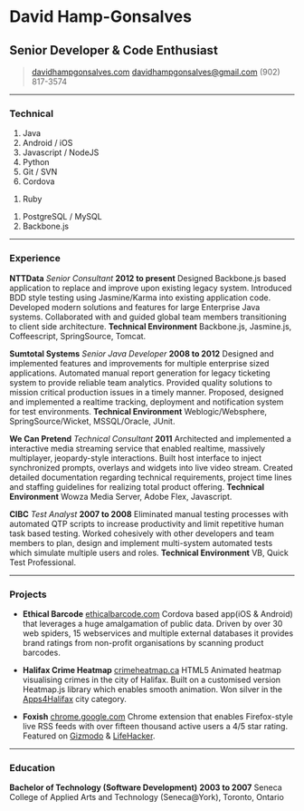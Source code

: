 # David Hamp-Gonsalves
## Senior Developer & Code Enthusiast

> [davidhampgonsalves.com](http://www.davidhampgonsalves.com)
> [davidhampgonsalves@gmail.com](mailto:davidhampgonsalves@gmail.com)
> (902) 817-3574

------

### Technical

1. Java
1. Android / iOS
1. Javascript / NodeJS
1. Python
1. Git / SVN
1. Cordova
<!-- 1. Spring / Wicket -->
1. Ruby
<!-- 1. Weblogic / Websphere -->
<!-- 1. Tomcat / Jetty -->
<!-- 1. Oracle DB / MSSQL -->
1. PostgreSQL / MySQL
1. Backbone.js

------

### Experience

**NTTData** *Senior Consultant* __2012 to present__
  Designed Backbone.js based application to replace and improve upon existing legacy system.
  Introduced BDD style testing using Jasmine/Karma into existing application code.
  Developed modern solutions and features for large Enterprise Java systems.
  Collaborated with and guided global team members transitioning to client side architecture.
  **Technical Environment** Backbone.js, Jasmine.js, Coffeescript, SpringSource, Tomcat.

**Sumtotal Systems** *Senior Java Developer* __2008 to 2012__
  Designed and implemented features and improvements for multiple enterprise sized applications.
  Automated manual report generation for legacy ticketing system to provide reliable team analytics.
  Provided quality solutions to mission critical production issues in a timely manner.
  Proposed, designed and implemented a realtime tracking, deployment and notification system for test environments.
  **Technical Environment** Weblogic/Websphere, SpringSource/Wicket, MSSQL/Oracle, JUnit.

**We Can Pretend** *Technical Consultant* __2011__
  Architected and implemented a interactive media streaming service that enabled realtime, massively multiplayer, jeopardy-style interactions.
  Built host interface to inject synchronized prompts, overlays and widgets into live video stream.
  Created detailed documentation regarding technical requirements, project time lines and staffing guidelines for realizing total product offering.
  **Technical Environment** Wowza Media Server, Adobe Flex, Javascript.

<!--
**Redline Distribution** *Web Application Developer* __2008__
  Wrote a versatile Java EE based, database-driven, e-commerce system for the real time sale, processing and shipping of products available from external distributors such as Baker-Taylor and DeepDiscount.
  The system interfaced with external distributors to ensure current inventory, status and price and used AJAX rich components to improve usability, convenience and efficiency.
  **Technical Environment** JBoss, Seam, MySQL, Hibernate, JSF, RichFaces, EJB.
-->

**CIBC** *Test Analyst* __2007 to 2008__
  Eliminated manual testing processes with automated QTP scripts to increase productivity and limit repetitive human task based testing.
  Worked cohesively with other developers and team members to plan, design and implement multi-system automated tests which simulate multiple users and roles.
  **Technical Environment** VB, Quick Test Professional.

------

### Projects

* **Ethical Barcode**
  <a href=http://www.ethicalbarcode.com class=not-printed>ethicalbarcode.com</a>
  Cordova based app(iOS & Android) that leverages a huge amalgamation of public data. Driven by over 30 web spiders, 15 webservices and multiple external databases it provides brand ratings from non-profit organisations by scanning product barcodes.

* **Halifax Crime Heatmap**
  <a href=http://www.crimeheatmap.ca class=not-printed>crimeheatmap.ca</a>
  HTML5 Animated heatmap visualising crimes in the city of Halifax. Built on a customised version Heatmap.js library which enables smooth animation. Won silver in the [Apps4Halifax](http://apps4halifax.ca/) city category.

* **Foxish**
  <a href=https://chrome.google.com/webstore/detail/jpgagcapnkccceppgljfpoadahaopjdb class=not-printed>chrome.google.com</a>
  Chrome extension that enables Firefox-style live RSS feeds with over fifteen thousand active users a 4/5 star rating. Featured on [Gizmodo](http://gizmodo.com/5609633/10-add+ons-you-have-to-know-about-for-google-chrome) & [LifeHacker](http://lifehacker.com/5603602/foxish-live-rss-adds-live-bookmarks-to-google-chrome).

------

### Education

**Bachelor of Technology (Software Development)** __2003 to 2007__
  Seneca College of Applied Arts and Technology (Seneca@York), Toronto, Ontario
